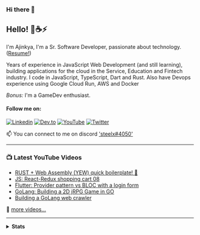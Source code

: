 ### Hi there 👋
## Hello! 🦀☕⚡
I'm Ajinkya, I'm a Sr. Software Developer, passionate about technology. ([Resume!](https://docs.google.com/document/d/1yX3apzE2OtEC7bQcyJEcTvcsPHm4V2Tz2cnLZgOIbCY/edit#heading=h.z6ne0og04bp5))

Years of experience in JavaScript Web Development (and still learning), building applications for the cloud in the Service, Education and Fintech industry. I code in JavaScript, TypeScript, Dart and Rust.
Also have Devops experience using Google Cloud Run, AWS and Docker

*Bonus:* I'm a GameDev enthusiast.

#### Follow me on:
[![Linkedin](https://img.shields.io/badge/Linkedin-Ajinkya%20Borade-0077b5?style=for-the-badge&logo=Linkedin&logoColor=white)](https://www.linkedin.com/in/ajinkyax/)
[![Dev.to](https://img.shields.io/badge/ajinkyax-dev.to-%23333?style=for-the-badge&logo=appveyor)](https://dev.to/ajinkyax)
[![YouTube](https://img.shields.io/badge/YouTube-Ajinkyax-F00?style=for-the-badge&logo=Youtube&logoColor=white)](https://www.youtube.com/c/ajinkyax?sub_confirmation=1) [![Twitter](https://img.shields.io/badge/Twitter-%40ajinkyax-brightgreen?style=for-the-badge&logo=Twitter&logoColor=white)](https://twitter.com/ajinkyax)

📫 You can connect to me on discord ['steelx#4050'](https://discord.com/users/steelx#4050)

---

### 📺 Latest YouTube Videos

<!-- YOUTUBE:START -->
- [RUST + Web Assembly (YEW) quick boilerplate! 🦀](https://youtu.be/DuTCVGB7UtI)
- [JS: React-Redux shopping cart 08 ](https://www.youtube.com/watch?v=-tO0C9DWg68)
- [Flutter: Provider pattern vs BLOC with a login form](https://www.youtube.com/watch?v=mmdie4f_abs)
- [GoLang: Building a 2D jRPG Game in GO](https://www.youtube.com/watch?v=XBQ6jMGGk_Y)
- [Building a GoLang web crawler](https://www.youtube.com/watch?v=2wmkHFTaXfA)
<!-- YOUTUBE:END -->

📌 [more videos...](https://youtube.com/ajinkyax)

---

<details>
<summary>
    <b>Stats<b>
</summary>
<br>

![Ajinkya's github stats](https://github-readme-stats.vercel.app/api?username=steelx&show_icons=true)
</details>


